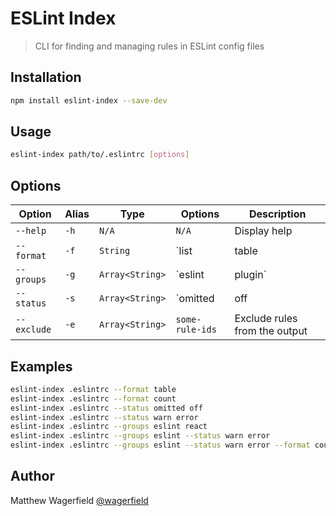 # ESLint Index

> CLI for finding and managing rules in ESLint config files

## Installation

```bash
npm install eslint-index --save-dev
```

## Usage

```bash
eslint-index path/to/.eslintrc [options]
```

## Options

Option      | Alias | Type            | Options                  | Description
------------|-------|-----------------|--------------------------|-------------
`--help`    | `-h`  | `N/A`           | `N/A`                    | Display help
`--format`  | `-f`  | `String`        | `list|table|count`       | Format rules as `list`, `table` or `count`
`--groups`  | `-g`  | `Array<String>` | `eslint|plugin`          | Filter rules by group/plugin
`--status`  | `-s`  | `Array<String>` | `omitted|off|warn|error` | Filter rules by status
`--exclude` | `-e`  | `Array<String>` | `some-rule-ids`          | Exclude rules from the output

## Examples

```bash
eslint-index .eslintrc --format table
eslint-index .eslintrc --format count
eslint-index .eslintrc --status omitted off
eslint-index .eslintrc --status warn error
eslint-index .eslintrc --groups eslint react
eslint-index .eslintrc --groups eslint --status warn error
eslint-index .eslintrc --groups eslint --status warn error --format count
```

## Author

Matthew Wagerfield [@wagerfield](http://twitter.com/wagerfield)
